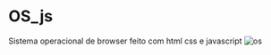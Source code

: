 # OS_js
Sistema operacional de browser feito com html css e javascript
![os](https://user-images.githubusercontent.com/59832169/145462392-2da7bd87-c500-407c-8eba-779a9a18b2de.png)
